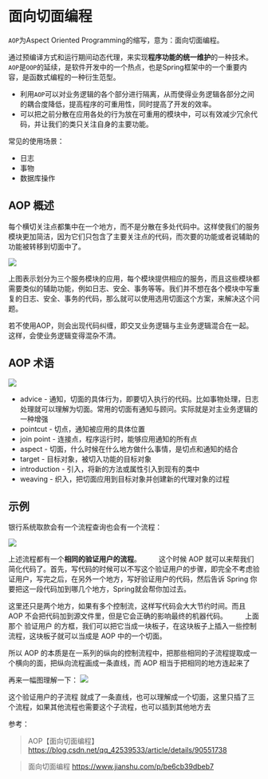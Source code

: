 # 面向切面编程

`AOP`为Aspect Oriented Programming的缩写，意为：面向切面编程。

通过预编译方式和运行期间动态代理，来实现**程序功能的统一维护**的一种技术。`AOP`是`OOP`的延续，是软件开发中的一个热点，也是Spring框架中的一个重要内容，是函数式编程的一种衍生范型。

- 利用`AOP`可以对业务逻辑的各个部分进行隔离，从而使得业务逻辑各部分之间的耦合度降低，提高程序的可重用性，同时提高了开发的效率。
- 可以把之前分散在应用各处的行为放在可重用的模块中，可以有效减少冗余代码，并让我们的类只关注自身的主要功能。

常见的使用场景：
- 日志
- 事物
- 数据库操作
## AOP 概述
每个横切关注点都集中在一个地方，而不是分散在多处代码中。这样使我们的服务模块更加简洁，因为它们只包含了主要关注点的代码，而次要的功能或者说辅助的功能被转移到切面中了。

![](https://upload-images.jianshu.io/upload_images/3568417-dfd693fe1eb80605.png?imageMogr2/auto-orient/strip|imageView2/2/w/696/format/webp)

上图表示划分为三个服务模块的应用，每个模块提供相应的服务，而且这些模块都需要类似的辅助功能，例如日志、安全、事务等等。我们并不想在各个模块中写重复的日志、安全、事务的代码，那么就可以使用选用切面这个方案，来解决这个问题。

若不使用AOP，则会出现代码纠缠，即交叉业务逻辑与主业务逻辑混合在一起。这样，会使业务逻辑变得混杂不清。

## AOP 术语

![](https://upload-images.jianshu.io/upload_images/3568417-0f9593ceabe8601d.png?imageMogr2/auto-orient/strip|imageView2/2/w/552/format/webp)



- advice - 通知，切面的具体行为，即要切入执行的代码。比如事物处理，日志处理就可以理解为切面。常用的切面有通知与顾问。实际就是对主业务逻辑的一种增强
- pointcut - 切点，通知被应用的具体位置
- join point - 连接点，程序运行时，能够应用通知的所有点
- aspect - 切面，什么时候在什么地方做什么事情，是切点和通知的结合
- target - 目标对象，被切入功能的目标对象
- introduction - 引入，将新的方法或属性引入到现有的类中
- weaving - 织入，把切面应用到目标对象并创建新的代理对象的过程

## 示例
银行系统取款会有一个流程查询也会有一个流程：

![](https://img-blog.csdnimg.cn/20190527201358371.png)

上述流程都有一个**相同的验证用户的流程**。
　　
这个时候 AOP 就可以来帮我们简化代码了。首先，写代码的时候可以不写这个验证用户的步骤，即完全不考虑验证用户，写完之后，在另外一个地方，写好验证用户的代码，然后告诉 Spring 你要把这一段代码加到哪几个地方，Spring就会帮你加过去。

这里还只是两个地方，如果有多个控制流，这样写代码会大大节约时间。而且 AOP 不会把代码加到源文件里，但是它会正确的影响最终的机器代码。
　　
上面那个 验证用户 的方框，我们可以把它当成一块板子，在这块板子上插入一些控制流程，这块板子就可以当成是 AOP 中的一个切面。

所以 AOP 的本质是在一系列的纵向的控制流程中，把那些相同的子流程提取成一个横向的面，把纵向流程画成一条直线，而 AOP 相当于把相同的地方连起来了

再来一幅图理解一下：
![](https://img-blog.csdnimg.cn/20190527202553423.png?x-oss-process=image/watermark,type_ZmFuZ3poZW5naGVpdGk,shadow_10,text_aHR0cHM6Ly9ibG9nLmNzZG4ubmV0L3FxXzQyNTM5NTMz,size_16,color_FFFFFF,t_70)

这个验证用户的子流程 就成了一条直线，也可以理解成一个切面，这里只插了三个流程，如果其他流程也需要这个子流程，也可以插到其他地方去

参考：
> AOP【面向切面编程】 https://blog.csdn.net/qq_42539533/article/details/90551738

> 面向切面编程 https://www.jianshu.com/p/be6cb39dbeb7
